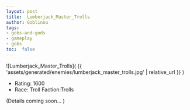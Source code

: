 ```yaml
---
layout: post
title:  Lumberjack_Master_Trolls
author: Goblinou
tags:
- gobs-and-gods
- gameplay
- gobs
toc:  false
---
```


![Lumberjack_Master_Trolls]( {{ 'assets/generated/enemies/lumberjack_master_trolls.jpg' | relative_url }} )
- Rating: 1600
- Race: Troll  Faction:Trolls

(Details coming soon... )